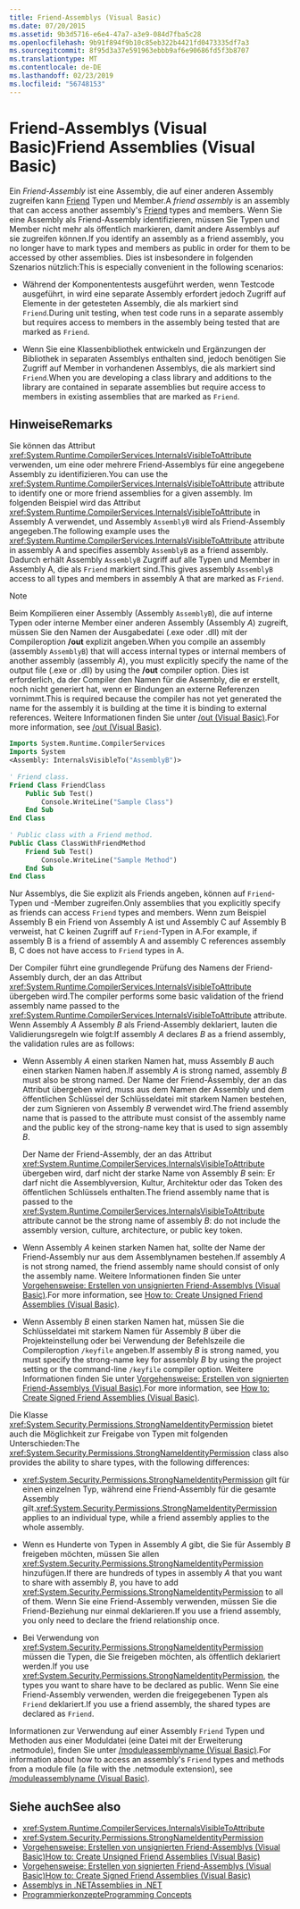 ```yaml
---
title: Friend-Assemblys (Visual Basic)
ms.date: 07/20/2015
ms.assetid: 9b3d5716-e6e4-47a7-a3e9-084d7fba5c28
ms.openlocfilehash: 9b91f894f9b10c85eb322b4421fd0473335df7a3
ms.sourcegitcommit: 8f95d3a37e591963ebbb9af6e90686fd5f3b8707
ms.translationtype: MT
ms.contentlocale: de-DE
ms.lasthandoff: 02/23/2019
ms.locfileid: "56748153"
---
```

# <a name="friend-assemblies-visual-basic"></a><span data-ttu-id="b0aec-102">Friend-Assemblys (Visual Basic)</span><span class="sxs-lookup"><span data-stu-id="b0aec-102">Friend Assemblies (Visual Basic)</span></span>
<span data-ttu-id="b0aec-103">Ein *Friend-Assembly* ist eine Assembly, die auf einer anderen Assembly zugreifen kann [Friend](../../../../visual-basic/language-reference/modifiers/friend.md) Typen und Member.</span><span class="sxs-lookup"><span data-stu-id="b0aec-103">A *friend assembly* is an assembly that can access another assembly's [Friend](../../../../visual-basic/language-reference/modifiers/friend.md) types and members.</span></span> <span data-ttu-id="b0aec-104">Wenn Sie eine Assembly als Friend-Assembly identifizieren, müssen Sie Typen und Member nicht mehr als öffentlich markieren, damit andere Assemblys auf sie zugreifen können.</span><span class="sxs-lookup"><span data-stu-id="b0aec-104">If you identify an assembly as a friend assembly, you no longer have to mark types and members as public in order for them to be accessed by other assemblies.</span></span> <span data-ttu-id="b0aec-105">Dies ist insbesondere in folgenden Szenarios nützlich:</span><span class="sxs-lookup"><span data-stu-id="b0aec-105">This is especially convenient in the following scenarios:</span></span>  
  
-   <span data-ttu-id="b0aec-106">Während der Komponententests ausgeführt werden, wenn Testcode ausgeführt, in wird eine separate Assembly erfordert jedoch Zugriff auf Elemente in der getesteten Assembly, die als markiert sind `Friend`.</span><span class="sxs-lookup"><span data-stu-id="b0aec-106">During unit testing, when test code runs in a separate assembly but requires access to members in the assembly being tested that are marked as `Friend`.</span></span>  
  
-   <span data-ttu-id="b0aec-107">Wenn Sie eine Klassenbibliothek entwickeln und Ergänzungen der Bibliothek in separaten Assemblys enthalten sind, jedoch benötigen Sie Zugriff auf Member in vorhandenen Assemblys, die als markiert sind `Friend`.</span><span class="sxs-lookup"><span data-stu-id="b0aec-107">When you are developing a class library and additions to the library are contained in separate assemblies but require access to members in existing assemblies that are marked as `Friend`.</span></span>  
  
## <a name="remarks"></a><span data-ttu-id="b0aec-108">Hinweise</span><span class="sxs-lookup"><span data-stu-id="b0aec-108">Remarks</span></span>  
 <span data-ttu-id="b0aec-109">Sie können das Attribut <xref:System.Runtime.CompilerServices.InternalsVisibleToAttribute> verwenden, um eine oder mehrere Friend-Assemblys für eine angegebene Assembly zu identifizieren.</span><span class="sxs-lookup"><span data-stu-id="b0aec-109">You can use the <xref:System.Runtime.CompilerServices.InternalsVisibleToAttribute> attribute to identify one or more friend assemblies for a given assembly.</span></span> <span data-ttu-id="b0aec-110">Im folgenden Beispiel wird das Attribut <xref:System.Runtime.CompilerServices.InternalsVisibleToAttribute> in Assembly A verwendet, und Assembly `AssemblyB` wird als Friend-Assembly angegeben.</span><span class="sxs-lookup"><span data-stu-id="b0aec-110">The following example uses the <xref:System.Runtime.CompilerServices.InternalsVisibleToAttribute> attribute in assembly A and specifies assembly `AssemblyB` as a friend assembly.</span></span> <span data-ttu-id="b0aec-111">Dadurch erhält Assembly `AssemblyB` Zugriff auf alle Typen und Member in Assembly A, die als `Friend` markiert sind.</span><span class="sxs-lookup"><span data-stu-id="b0aec-111">This gives assembly `AssemblyB` access to all types and members in assembly A that are marked as `Friend`.</span></span>  
  
> [!NOTE]
>  <span data-ttu-id="b0aec-112">Beim Kompilieren einer Assembly (Assembly `AssemblyB`), die auf interne Typen oder interne Member einer anderen Assembly (Assembly *A*) zugreift, müssen Sie den Namen der Ausgabedatei (.exe oder .dll) mit der Compileroption **/out** explizit angeben.</span><span class="sxs-lookup"><span data-stu-id="b0aec-112">When you compile an assembly (assembly `AssemblyB`) that will access internal types or internal members of another assembly (assembly *A*), you must explicitly specify the name of the output file (.exe or .dll) by using the **/out** compiler option.</span></span> <span data-ttu-id="b0aec-113">Dies ist erforderlich, da der Compiler den Namen für die Assembly, die er erstellt, noch nicht generiert hat, wenn er Bindungen an externe Referenzen vornimmt.</span><span class="sxs-lookup"><span data-stu-id="b0aec-113">This is required because the compiler has not yet generated the name for the assembly it is building at the time it is binding to external references.</span></span> <span data-ttu-id="b0aec-114">Weitere Informationen finden Sie unter [/out (Visual Basic)](../../../../visual-basic/reference/command-line-compiler/out.md).</span><span class="sxs-lookup"><span data-stu-id="b0aec-114">For more information, see [/out (Visual Basic)](../../../../visual-basic/reference/command-line-compiler/out.md).</span></span>  
  
```vb  
Imports System.Runtime.CompilerServices  
Imports System  
<Assembly: InternalsVisibleTo("AssemblyB")>   
  
' Friend class.  
Friend Class FriendClass  
    Public Sub Test()  
        Console.WriteLine("Sample Class")  
    End Sub  
End Class  
  
' Public class with a Friend method.  
Public Class ClassWithFriendMethod  
    Friend Sub Test()  
        Console.WriteLine("Sample Method")  
    End Sub  
End Class  
```  
  
 <span data-ttu-id="b0aec-115">Nur Assemblys, die Sie explizit als Friends angeben, können auf `Friend`-Typen und -Member zugreifen.</span><span class="sxs-lookup"><span data-stu-id="b0aec-115">Only assemblies that you explicitly specify as friends can access `Friend` types and members.</span></span> <span data-ttu-id="b0aec-116">Wenn zum Beispiel Assembly B ein Friend von Assembly A ist und Assembly C auf Assembly B verweist, hat C keinen Zugriff auf `Friend`-Typen in A.</span><span class="sxs-lookup"><span data-stu-id="b0aec-116">For example, if assembly B is a friend of assembly A and assembly C references assembly B, C does not have access to `Friend` types in A.</span></span>  
  
 <span data-ttu-id="b0aec-117">Der Compiler führt eine grundlegende Prüfung des Namens der Friend-Assembly durch, der an das Attribut <xref:System.Runtime.CompilerServices.InternalsVisibleToAttribute> übergeben wird.</span><span class="sxs-lookup"><span data-stu-id="b0aec-117">The compiler performs some basic validation of the friend assembly name passed to the <xref:System.Runtime.CompilerServices.InternalsVisibleToAttribute> attribute.</span></span> <span data-ttu-id="b0aec-118">Wenn Assembly *A* Assembly *B* als Friend-Assembly deklariert, lauten die Validierungsregeln wie folgt:</span><span class="sxs-lookup"><span data-stu-id="b0aec-118">If assembly *A* declares *B* as a friend assembly, the validation rules are as follows:</span></span>  
  
-   <span data-ttu-id="b0aec-119">Wenn Assembly *A* einen starken Namen hat, muss Assembly *B* auch einen starken Namen haben.</span><span class="sxs-lookup"><span data-stu-id="b0aec-119">If assembly *A* is strong named, assembly *B* must also be strong named.</span></span> <span data-ttu-id="b0aec-120">Der Name der Friend-Assembly, der an das Attribut übergeben wird, muss aus dem Namen der Assembly und dem öffentlichen Schlüssel der Schlüsseldatei mit starkem Namen bestehen, der zum Signieren von Assembly *B* verwendet wird.</span><span class="sxs-lookup"><span data-stu-id="b0aec-120">The friend assembly name that is passed to the attribute must consist of the assembly name and the public key of the strong-name key that is used to sign assembly *B*.</span></span>  
  
     <span data-ttu-id="b0aec-121">Der Name der Friend-Assembly, der an das Attribut <xref:System.Runtime.CompilerServices.InternalsVisibleToAttribute> übergeben wird, darf nicht der starke Name von Assembly *B* sein: Er darf nicht die Assemblyversion, Kultur, Architektur oder das Token des öffentlichen Schlüssels enthalten.</span><span class="sxs-lookup"><span data-stu-id="b0aec-121">The friend assembly name that is passed to the <xref:System.Runtime.CompilerServices.InternalsVisibleToAttribute> attribute cannot be the strong name of assembly *B*: do not include the assembly version, culture, architecture, or public key token.</span></span>  
  
-   <span data-ttu-id="b0aec-122">Wenn Assembly *A* keinen starken Namen hat, sollte der Name der Friend-Assembly nur aus dem Assemblynamen bestehen.</span><span class="sxs-lookup"><span data-stu-id="b0aec-122">If assembly *A* is not strong named, the friend assembly name should consist of only the assembly name.</span></span> <span data-ttu-id="b0aec-123">Weitere Informationen finden Sie unter [Vorgehensweise: Erstellen von unsignierten Friend-Assemblys (Visual Basic)](../../../../visual-basic/programming-guide/concepts/assemblies-gac/how-to-create-unsigned-friend-assemblies.md).</span><span class="sxs-lookup"><span data-stu-id="b0aec-123">For more information, see [How to: Create Unsigned Friend Assemblies (Visual Basic)](../../../../visual-basic/programming-guide/concepts/assemblies-gac/how-to-create-unsigned-friend-assemblies.md).</span></span>  
  
-   <span data-ttu-id="b0aec-124">Wenn Assembly *B* einen starken Namen hat, müssen Sie die Schlüsseldatei mit starkem Namen für Assembly *B* über die Projekteinstellung oder bei Verwendung der Befehlszeile die Compileroption `/keyfile` angeben.</span><span class="sxs-lookup"><span data-stu-id="b0aec-124">If assembly *B* is strong named, you must specify the strong-name key for assembly *B* by using the project setting or the command-line `/keyfile` compiler option.</span></span> <span data-ttu-id="b0aec-125">Weitere Informationen finden Sie unter [Vorgehensweise: Erstellen von signierten Friend-Assemblys (Visual Basic)](../../../../visual-basic/programming-guide/concepts/assemblies-gac/how-to-create-signed-friend-assemblies.md).</span><span class="sxs-lookup"><span data-stu-id="b0aec-125">For more information, see [How to: Create Signed Friend Assemblies (Visual Basic)](../../../../visual-basic/programming-guide/concepts/assemblies-gac/how-to-create-signed-friend-assemblies.md).</span></span>  
  
 <span data-ttu-id="b0aec-126">Die Klasse <xref:System.Security.Permissions.StrongNameIdentityPermission> bietet auch die Möglichkeit zur Freigabe von Typen mit folgenden Unterschieden:</span><span class="sxs-lookup"><span data-stu-id="b0aec-126">The <xref:System.Security.Permissions.StrongNameIdentityPermission> class also provides the ability to share types, with the following differences:</span></span>  
  
-   <span data-ttu-id="b0aec-127"><xref:System.Security.Permissions.StrongNameIdentityPermission> gilt für einen einzelnen Typ, während eine Friend-Assembly für die gesamte Assembly gilt.</span><span class="sxs-lookup"><span data-stu-id="b0aec-127"><xref:System.Security.Permissions.StrongNameIdentityPermission> applies to an individual type, while a friend assembly applies to the whole assembly.</span></span>  
  
-   <span data-ttu-id="b0aec-128">Wenn es Hunderte von Typen in Assembly *A* gibt, die Sie für Assembly *B* freigeben möchten, müssen Sie allen <xref:System.Security.Permissions.StrongNameIdentityPermission> hinzufügen.</span><span class="sxs-lookup"><span data-stu-id="b0aec-128">If there are hundreds of types in assembly *A* that you want to share with assembly *B*, you have to add <xref:System.Security.Permissions.StrongNameIdentityPermission> to all of them.</span></span> <span data-ttu-id="b0aec-129">Wenn Sie eine Friend-Assembly verwenden, müssen Sie die Friend-Beziehung nur einmal deklarieren.</span><span class="sxs-lookup"><span data-stu-id="b0aec-129">If you use a friend assembly, you only need to declare the friend relationship once.</span></span>  
  
-   <span data-ttu-id="b0aec-130">Bei Verwendung von <xref:System.Security.Permissions.StrongNameIdentityPermission> müssen die Typen, die Sie freigeben möchten, als öffentlich deklariert werden.</span><span class="sxs-lookup"><span data-stu-id="b0aec-130">If you use <xref:System.Security.Permissions.StrongNameIdentityPermission>, the types you want to share have to be declared as public.</span></span> <span data-ttu-id="b0aec-131">Wenn Sie eine Friend-Assembly verwenden, werden die freigegebenen Typen als `Friend` deklariert.</span><span class="sxs-lookup"><span data-stu-id="b0aec-131">If you use a friend assembly, the shared types are declared as `Friend`.</span></span>  
  
 <span data-ttu-id="b0aec-132">Informationen zur Verwendung auf einer Assembly `Friend` Typen und Methoden aus einer Moduldatei (eine Datei mit der Erweiterung .netmodule), finden Sie unter [/moduleassemblyname (Visual Basic)](../../../../visual-basic/reference/command-line-compiler/moduleassemblyname.md).</span><span class="sxs-lookup"><span data-stu-id="b0aec-132">For information about how to access an assembly's `Friend` types and methods from a module file (a file with the .netmodule extension), see [/moduleassemblyname (Visual Basic)](../../../../visual-basic/reference/command-line-compiler/moduleassemblyname.md).</span></span>  
  
## <a name="see-also"></a><span data-ttu-id="b0aec-133">Siehe auch</span><span class="sxs-lookup"><span data-stu-id="b0aec-133">See also</span></span>
- <xref:System.Runtime.CompilerServices.InternalsVisibleToAttribute>
- <xref:System.Security.Permissions.StrongNameIdentityPermission>
- [<span data-ttu-id="b0aec-134">Vorgehensweise: Erstellen von unsignierten Friend-Assemblys (Visual Basic)</span><span class="sxs-lookup"><span data-stu-id="b0aec-134">How to: Create Unsigned Friend Assemblies (Visual Basic)</span></span>](../../../../visual-basic/programming-guide/concepts/assemblies-gac/how-to-create-unsigned-friend-assemblies.md)
- [<span data-ttu-id="b0aec-135">Vorgehensweise: Erstellen von signierten Friend-Assemblys (Visual Basic)</span><span class="sxs-lookup"><span data-stu-id="b0aec-135">How to: Create Signed Friend Assemblies (Visual Basic)</span></span>](../../../../visual-basic/programming-guide/concepts/assemblies-gac/how-to-create-signed-friend-assemblies.md)
- [<span data-ttu-id="b0aec-136">Assemblys in .NET</span><span class="sxs-lookup"><span data-stu-id="b0aec-136">Assemblies in .NET</span></span>](../../../../standard/assembly/index.md)
- [<span data-ttu-id="b0aec-137">Programmierkonzepte</span><span class="sxs-lookup"><span data-stu-id="b0aec-137">Programming Concepts</span></span>](../../../../visual-basic/programming-guide/concepts/index.md)
